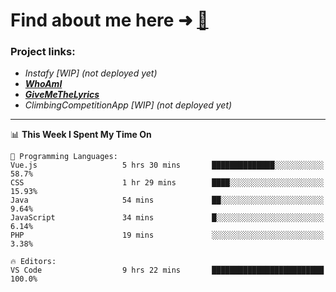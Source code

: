 # Find about me here ➜ [🧑](https://pauabella.dev)

### Project links:
- *Instafy [WIP] (not deployed yet)*
- ***[WhoAmI](https://pauabella.dev)***
- ***[GiveMeTheLyrics](https://pauabella.dev/GiveMeTheLyrics)***
- *ClimbingCompetitionApp [WIP] (not deployed yet)*

---
<!--START_SECTION:waka-->
📊 **This Week I Spent My Time On** 

```text
💬 Programming Languages: 
Vue.js                   5 hrs 30 mins       ██████████████░░░░░░░░░░░   58.7% 
CSS                      1 hr 29 mins        ████░░░░░░░░░░░░░░░░░░░░░   15.93% 
Java                     54 mins             ██░░░░░░░░░░░░░░░░░░░░░░░   9.64% 
JavaScript               34 mins             █░░░░░░░░░░░░░░░░░░░░░░░░   6.14% 
PHP                      19 mins             ░░░░░░░░░░░░░░░░░░░░░░░░░   3.38%

🔥 Editors: 
VS Code                  9 hrs 22 mins       █████████████████████████   100.0%

```


<!--END_SECTION:waka-->
